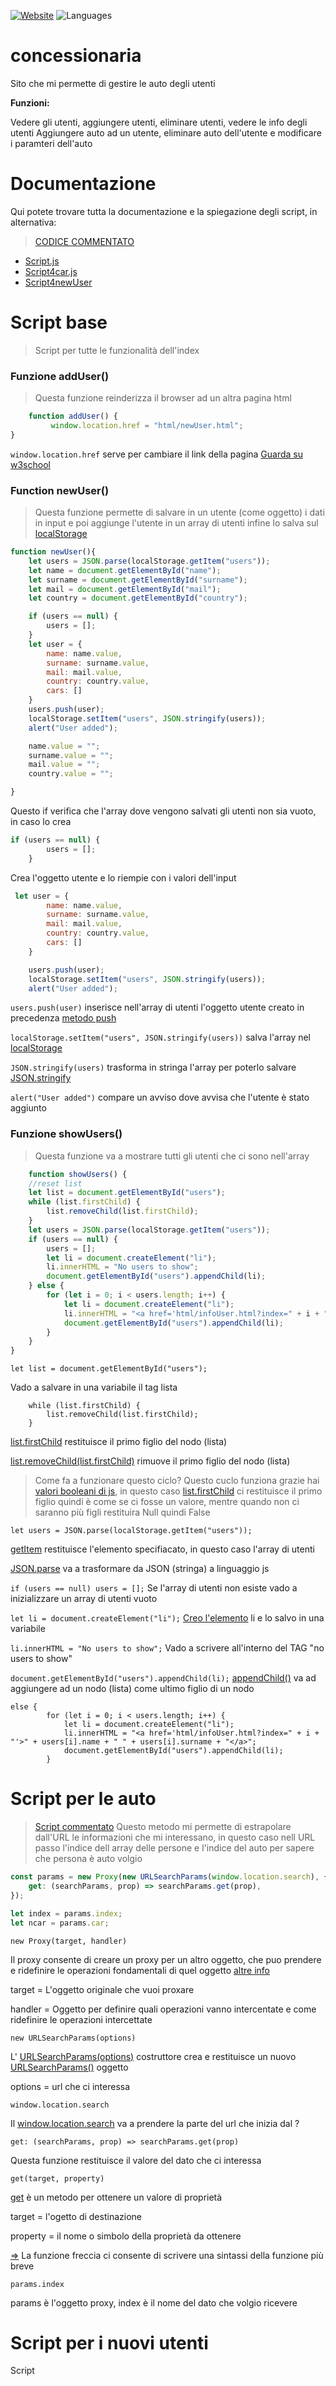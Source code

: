 [![Website](https://img.shields.io/website?down_color=red&down_message=offline&up_color=green&up_message=online&url=http%3A%2F%2Fconcessionariadejolly.works%2F)](http://concessionariadejolly.works/)
![Languages](https://img.shields.io/github/languages/count/JollyH3/concessionaria)
# concessionaria
Sito che mi permette di gestire le auto degli utenti

**Funzioni:**

Vedere gli utenti, aggiungere utenti, eliminare utenti, vedere le info degli utenti
Aggiungere auto ad un utente, eliminare auto dell'utente e modificare i paramteri dell'auto

# Documentazione

Qui potete trovare tutta la documentazione e la spiegazione degli script, in alternativa:
> [CODICE COMMENTATO](https://github.com/JollyH3/concessionaria/tree/main/codiceCommentato)

- [Script.js](#script-base)
- [Script4car.js](#script-per-le-auto)
- [Script4newUser](#script-per-i-nuovi-utenti)


# Script base

>Script per tutte le funzionalità dell'index

### Funzione addUser()
>Questa funzione reinderizza il browser ad un altra pagina html
```js
    function addUser() {
         window.location.href = "html/newUser.html";
}
```
```window.location.href``` serve per cambiare il link della pagina
[Guarda su w3school](https://www.w3schools.com/js/js_window_location.asp)

### Function newUser()

>Questa funzione permette di salvare in un utente (come oggetto) i dati in input e poi aggiunge l'utente in un array di utenti infine lo salva sul [localStorage](https://www.w3schools.com/jsref/prop_win_localstorage.asp)
```js
function newUser(){
    let users = JSON.parse(localStorage.getItem("users"));
    let name = document.getElementById("name");
    let surname = document.getElementById("surname");
    let mail = document.getElementById("mail");
    let country = document.getElementById("country");

    if (users == null) {
        users = [];
    }
    let user = {
        name: name.value,
        surname: surname.value,
        mail: mail.value,
        country: country.value,
        cars: []
    }
    users.push(user);
    localStorage.setItem("users", JSON.stringify(users));
    alert("User added");

    name.value = "";
    surname.value = "";
    mail.value = "";
    country.value = "";

}
```

Questo if verifica che l'array dove vengono salvati gli utenti non sia vuoto, in caso lo crea
```js
if (users == null) {
        users = [];
    }
```
Crea l'oggetto utente e lo riempie con i valori dell'input
```js
 let user = {
        name: name.value,
        surname: surname.value,
        mail: mail.value,
        country: country.value,
        cars: []
    }
```

```js
    users.push(user);
    localStorage.setItem("users", JSON.stringify(users));
    alert("User added");
```
```users.push(user)``` inserisce nell'array di utenti l'oggetto utente creato in precedenza 
[metodo push](https://www.w3schools.com/jsref/jsref_push.asp)

```localStorage.setItem("users", JSON.stringify(users))``` salva l'array nel [localStorage](https://www.w3schools.com/jsref/prop_win_localstorage.asp)

 ```JSON.stringify(users)``` trasforma in stringa l'array per poterlo salvare [JSON.stringify](https://www.w3schools.com/js/js_json_stringify.asp)
 
 ```alert("User added")``` compare un avviso dove avvisa che l'utente è stato aggiunto

### Funzione showUsers()

>Questa funzione va a mostrare tutti gli utenti che ci sono nell'array

```js
    function showUsers() {
    //reset list
    let list = document.getElementById("users");
    while (list.firstChild) {
        list.removeChild(list.firstChild);
    }
    let users = JSON.parse(localStorage.getItem("users"));
    if (users == null) {
        users = [];
        let li = document.createElement("li");
        li.innerHTML = "No users to show";
        document.getElementById("users").appendChild(li);
    } else {
        for (let i = 0; i < users.length; i++) {
            let li = document.createElement("li");
            li.innerHTML = "<a href='html/infoUser.html?index=" + i + "'>" + users[i].name + " " + users[i].surname + "</a>";
            document.getElementById("users").appendChild(li);
        }
    }    
}
```

```
let list = document.getElementById("users");
```

Vado a salvare in una variabile il tag lista

```
    while (list.firstChild) {
        list.removeChild(list.firstChild);
    }
```

[list.firstChild](https://www.w3schools.com/jsref/prop_node_firstchild.asp) restituisce il primo figlio del nodo (lista)

[list.removeChild(list.firstChild)](https://www.w3schools.com/jsref/met_node_removechild.asp) rimuove il primo figlio del nodo (lista)

>Come fa a funzionare questo ciclo?
>Questo cuclo funziona grazie hai [valori booleani di js](https://www.w3schools.com/js/js_booleans.asp), in questo caso [list.firstChild](https://www.w3schools.com/jsref/prop_node_firstchild.asp) ci restituisce il primo figlio quindi è come se ci fosse un valore, mentre quando non ci saranno più figli restituira Null quindi False

```let users = JSON.parse(localStorage.getItem("users"));```

[getItem](https://www.w3schools.com/jsref/met_storage_getitem.asp) restituisce l'elemento specifiacato, in questo caso l'array di utenti

[JSON.parse](https://www.w3schools.com/js/js_json_parse.asp) va a trasformare da JSON (stringa) a linguaggio js

```if (users == null) users = [];``` Se l'array di utenti non esiste vado a inizializzare un array di utenti vuoto

```let li = document.createElement("li");``` [Creo l'elemento](https://www.w3schools.com/jsref/met_document_createelement.asp) li e lo salvo in una variabile

```li.innerHTML = "No users to show";``` Vado a scrivere all'interno del TAG "no users to show"

```document.getElementById("users").appendChild(li);``` [appendChild()](https://www.w3schools.com/jsref/met_node_appendchild.asp) va ad aggiungere ad un nodo (lista) come ultimo figlio di un nodo

```
else {
        for (let i = 0; i < users.length; i++) {
            let li = document.createElement("li");
            li.innerHTML = "<a href='html/infoUser.html?index=" + i + "'>" + users[i].name + " " + users[i].surname + "</a>";
            document.getElementById("users").appendChild(li);
        }
```

# Script per le auto

>[Script commentato](https://github.com/JollyH3/concessionaria/blob/main/codiceCommentato/script.js)
Questo metodo mi permette di estrapolare dall'URL le informazioni che mi interessano, in questo caso nell URL passo l'indice dell array delle persone
e l'indice del auto per sapere che persona è auto volgio
```js
const params = new Proxy(new URLSearchParams(window.location.search), {
    get: (searchParams, prop) => searchParams.get(prop),
});

let index = params.index;
let ncar = params.car;
```
```new Proxy(target, handler)``` 

Il proxy consente di creare un proxy per un altro oggetto, che puo prendere e ridefinire le operazioni fondamentali di quel oggetto [altre info](https://developer.mozilla.org/en-US/docs/Web/JavaScript/Reference/Global_Objects/Proxy?retiredLocale=it)

target = L'oggetto originale che vuoi proxare 

handler = Oggetto per definire quali operazioni vanno intercentate e come ridefinire le operazioni intercettate 

```new URLSearchParams(options)```

L' [URLSearchParams(options)](https://developer.mozilla.org/en-US/docs/Web/API/URLSearchParams/URLSearchParams) costruttore crea e restituisce un nuovo [URLSearchParams()](https://developer.mozilla.org/en-US/docs/Web/API/URLSearchParams/URLSearchParams) oggetto

options = url che ci interessa 

```window.location.search```

Il [window.location.search](https://www.w3schools.com/jsref/prop_loc_search.asp) va a prendere la parte del url che inizia dal ?

```get: (searchParams, prop) => searchParams.get(prop)```

Questa funzione restituisce il valore del dato che ci interessa

```get(target, property)```

[get](https://developer.mozilla.org/en-US/docs/Web/JavaScript/Reference/Global_Objects/Proxy/Proxy/get) è un metodo per ottenere un valore di proprietà

target = l'ogetto di destinazione

property = il nome o simbolo della proprietà da ottenere

[=>](https://www.w3schools.com/js/js_arrow_function.asp) La funzione freccia ci consente di scrivere una sintassi della funzione più breve

```params.index```

params è l'oggetto proxy, index è il nome del dato che volgio ricevere




# Script per i nuovi utenti

Script
